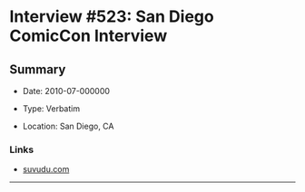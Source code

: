 # Interview #523: San Diego ComicCon Interview

## Summary

- Date: 2010-07-000000

- Type: Verbatim

- Location: San Diego, CA

### Links

- [suvudu.com](http://sf-fantasy.suvudu.com/2010/07/cc-interview-brandon-sanderson.html)



---

